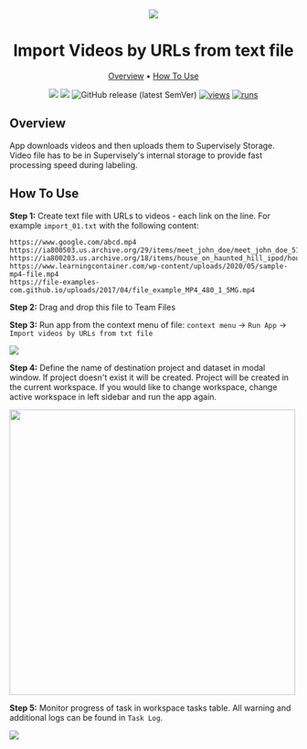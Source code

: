 <div align="center" markdown>
<img src="[https://i.imgur.com/6T1dXGq.png](https://user-images.githubusercontent.com/48245050/182334557-d338a5c5-bb7f-41be-b20a-32cd72682e52.png)"/>

# Import Videos by URLs from text file

<p align="center">
  <a href="#Overview">Overview</a> •
  <a href="#How-To-Use">How To Use</a>
</p>


[![](https://img.shields.io/badge/supervisely-ecosystem-brightgreen)](https://ecosystem.supervise.ly/apps/import-videos-by-urls-from-txt)
[![](https://img.shields.io/badge/slack-chat-green.svg?logo=slack)](https://supervise.ly/slack)
![GitHub release (latest SemVer)](https://img.shields.io/github/v/release/supervisely-ecosystem/import-videos-by-urls-from-txt)
[![views](https://app.supervise.ly/img/badges/views/supervisely-ecosystem/import-videos-by-urls-from-txt)](https://supervise.ly)
[![runs](https://app.supervise.ly/img/badges/runs/supervisely-ecosystem/import-videos-by-urls-from-txt)](https://supervise.ly)

</div>

## Overview

App downloads videos and then uploads them to Supervisely Storage. Video file has to be in Supervisely's internal storage to provide fast processing speed during labeling.



## How To Use

**Step 1:** Create text file with URLs to videos - each link on the line. For example `import_01.txt` with the following content: 
```
https://www.google.com/abcd.mp4
https://ia800503.us.archive.org/29/items/meet_john_doe/meet_john_doe_512kb.mp4
https://ia800203.us.archive.org/18/items/house_on_haunted_hill_ipod/house_on_haunted_hill_512kb.mp4
https://www.learningcontainer.com/wp-content/uploads/2020/05/sample-mp4-file.mp4
https://file-examples-com.github.io/uploads/2017/04/file_example_MP4_480_1_5MG.mp4
```

**Step 2:** Drag and drop this file to Team Files

**Step 3:** Run app from the context menu of file: `context menu` -> `Run App` -> `Import videos by URLs from txt file`

<img src="https://i.imgur.com/GYprBRr.png"/>

**Step 4:** Define the name of destination project and dataset in modal window. If project doesn't exist it will be created. Project will be created in the current workspace. If you would like to change workspace, change active workspace in left sidebar and run the app again.

<img src="https://i.imgur.com/CfpPCWv.png" width="500px"/>

**Step 5:** Monitor progress of task in workspace tasks table. All warning and additional logs can be found in `Task Log`.

<img src="https://i.imgur.com/0TaQRR4.png"/>
